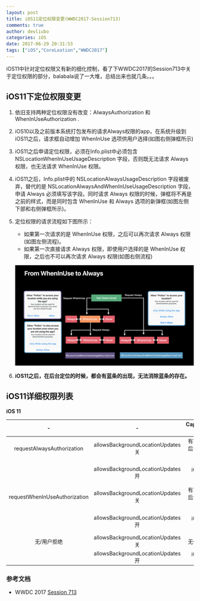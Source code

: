 ```yaml
---
layout: post
title: iOS11定位权限变更(WWDC2017-Session713)
comments: true
author: devliubo
categories: iOS
date: 2017-06-29 20:31:53
tags: ["iOS","CoreLoation","WWDC2017"]
---
```



iOS11中针对定位权限又有新的细化控制，看了下WWDC2017的Session713中关于定位权限的部分，balabala说了一大堆，总结出来也就几条。。。

<!-- more -->

## iOS11下定位权限变更

1. 依旧支持两种定位权限没有改变：AlwaysAuthorization 和 WhenInUseAuthorization .

2. iOS10以及之前版本系统打包发布的请求Always权限的app，在系统升级到iOS11之后，请求框自动增加 WhenInUse 选项供用户选择(如图右侧弹框所示)

3. iOS11之后申请定位权限，必须在Info.plist中必须包含 NSLocationWhenInUseUsageDescription 字段，否则既无法请求 Always 权限，也无法请求 WhenInUse 权限。

4. iOS11之后，Info.plist中的 NSLocationAlwaysUsageDescription 字段被废弃，替代的是 NSLocationAlwaysAndWhenInUseUsageDescription 字段，申请 Always 必须填写该字段。同时请求 Always 权限的时候，弹框将不再是之前的样式，而是同时包含 WhenInUse 和 Always 选项的新弹框(如图左侧下部和右侧弹框所示)。

5. 定位权限的请求流程如下图所示：
    * 如果第一次请求的是 WhenInUse 权限，之后可以再次请求 Always 权限(如图左侧流程)。
    * 如果第一次直接请求 Always 权限，即使用户选择的是 WhenInUse 权限，之后也不可以再次请求 Always 权限(如图右侧流程)

    ![authorization]( /images/2017-06-29-iOS11定位权限变更-WWDC2017-Session713/iOS11CoreLocationAuthorization.png "authorization")

6. **iOS11之后，在后台定位的时候，都会有蓝条的出现，无法消除蓝条的存在。**


## iOS11详细权限列表

**iOS 11**

| - | - | Capabilities 关 | Capabilities 开 |
|:----:|:----:|:----:|:----:|
| requestAlwaysAuthorization | allowsBackgroundLocationUpdates关 | 有前台、无后台、无蓝条 | 有前台、无后台、无蓝条 |
| | allowsBackgroundLocationUpdates开 | iOS抛出Crash | 有前台、有后台、有蓝条 |
| requestWhenInUseAuthorization | allowsBackgroundLocationUpdates关 | 有前台、无后台、无蓝条 | 有前台、无后台、无蓝条 |
| | allowsBackgroundLocationUpdates开 | iOS抛出Crash | 有前台、有后台、有蓝条 |
| 无/用户拒绝 | allowsBackgroundLocationUpdates关 | 无任何定位 | 无任何定位 |
| | allowsBackgroundLocationUpdates开 | iOS抛出Crash | 无任何定位 |


### 参考文档

* WWDC 2017 [Session 713](https://developer.apple.com/videos/play/wwdc2017/713/)
